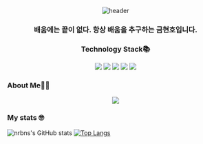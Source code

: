 <div align='center'>

![header](https://capsule-render.vercel.app/api?type=waving&color=auto&height=300&section=header&text=nrbns's%20GitHub&fontSize=90&animation=fadeIn&fontAlignY=38&desc&descAlignY=51&descAlign=62)


### 배움에는 끝이 없다. 항상 배움을 추구하는 금현호입니다.

<p></p>

### Technology Stack📚
<div align='center'>
  <span><img src="https://img.shields.io/badge/HTML5-E34F26?style=flat-square&logo=HTML5&logoColor=white"/><span>
  <span><img src="https://img.shields.io/badge/CSS3-1572B6?style=flat-square&logo=CSS3&logoColor=white"/><span>
  <span><img src="https://img.shields.io/badge/JavaScript-F7DF1E?style=flat-square&logo=JavaScript&logoColor=white"/></span>
  <span><img src="https://img.shields.io/badge/PHP-777BB4?style=flat-square&logo=PHP&logoColor=white"/></span>
  <span><img src="https://img.shields.io/badge/React-61DAFB?style=flat-square&logo=React&logoColor=white"/></span>
</div>
</div>
    
### About Me👩‍💻
<div align='center'>
    <a href="mailto:﻿"ghh357@naver.com"><span><img src="https://img.shields.io/badge/Mail-EA4335?style=flat-square&logo=Gmail&logoColor=white"/></span></a>
</div>
    
### My stats 🤓
  
![nrbns's GitHub stats](https://github-readme-stats.vercel.app/api?username=nrbns357&show_icons=true)
[![Top Langs](https://github-readme-stats.vercel.app/api/top-langs/?username=nrbns357&layout=compact)](https://github.com/anuraghazra/github-readme-stats)
</div>
